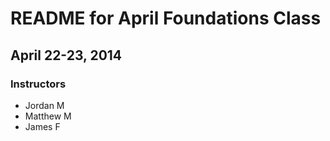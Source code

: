# README for April Foundations Class
## April 22-23, 2014

### Instructors
* Jordan M
* Matthew M 
* James F

